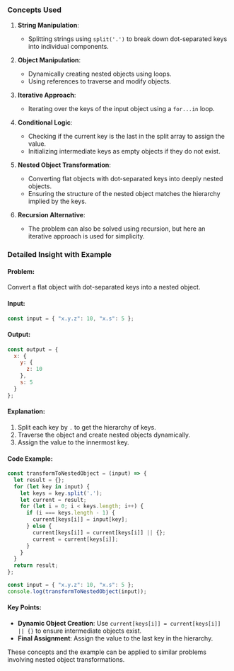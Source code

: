 ### Concepts Used

1. **String Manipulation**:
   - Splitting strings using `split('.')` to break down dot-separated keys into individual components.

2. **Object Manipulation**:
   - Dynamically creating nested objects using loops.
   - Using references to traverse and modify objects.

3. **Iterative Approach**:
   - Iterating over the keys of the input object using a `for...in` loop.

4. **Conditional Logic**:
   - Checking if the current key is the last in the split array to assign the value.
   - Initializing intermediate keys as empty objects if they do not exist.

5. **Nested Object Transformation**:
   - Converting flat objects with dot-separated keys into deeply nested objects.
   - Ensuring the structure of the nested object matches the hierarchy implied by the keys.

6. **Recursion Alternative**:
   - The problem can also be solved using recursion, but here an iterative approach is used for simplicity.

### Detailed Insight with Example

#### Problem:
Convert a flat object with dot-separated keys into a nested object.

#### Input:
```javascript
const input = { "x.y.z": 10, "x.s": 5 };
```

#### Output:
```javascript
const output = {
  x: {
    y: {
      z: 10
    },
    s: 5
  }
};
```

#### Explanation:
1. Split each key by `.` to get the hierarchy of keys.
2. Traverse the object and create nested objects dynamically.
3. Assign the value to the innermost key.

#### Code Example:
```javascript
const transformToNestedObject = (input) => {
  let result = {};
  for (let key in input) {
    let keys = key.split('.');
    let current = result;
    for (let i = 0; i < keys.length; i++) {
      if (i === keys.length - 1) {
        current[keys[i]] = input[key];
      } else {
        current[keys[i]] = current[keys[i]] || {};
        current = current[keys[i]];
      }
    }
  }
  return result;
};

const input = { "x.y.z": 10, "x.s": 5 };
console.log(transformToNestedObject(input));
```

#### Key Points:
- **Dynamic Object Creation**: Use `current[keys[i]] = current[keys[i]] || {}` to ensure intermediate objects exist.
- **Final Assignment**: Assign the value to the last key in the hierarchy.

These concepts and the example can be applied to similar problems involving nested object transformations.
